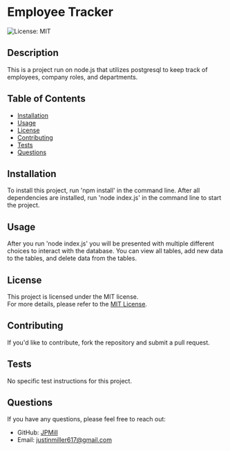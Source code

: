 # Employee Tracker

![License: MIT](https://img.shields.io/badge/License-MIT-yellow.svg)

## Description
This is a project run on node.js that utilizes postgresql to keep track of employees, company roles, and departments.

## Table of Contents
- [Installation](#installation)
- [Usage](#usage)
- [License](#license)
- [Contributing](#contributing)
- [Tests](#tests)
- [Questions](#questions)

## Installation
To install this project, run 'npm install' in the command line. After all dependencies are installed, run 'node index.js' in the command line to start the project.

## Usage
After you run 'node index.js' you will be presented with multiple different choices to interact with the database. You can view all tables, add new data to the tables, and delete data from the tables.


## License
This project is licensed under the MIT license.  
For more details, please refer to the [MIT License](https://opensource.org/licenses/MIT).
  

## Contributing
If you'd like to contribute, fork the repository and submit a pull request.

## Tests
No specific test instructions for this project.

## Questions
If you have any questions, please feel free to reach out:
- GitHub: [JPMill](https://github.com/JPMill)
- Email: [justinmiller617@gmail.com](mailto:justinmiller617@gmail.com)
